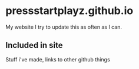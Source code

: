# pressstartplayz.github.io
My website
I try to update this as often as I can.

## Included in site
Stuff i've made, links to other github things
